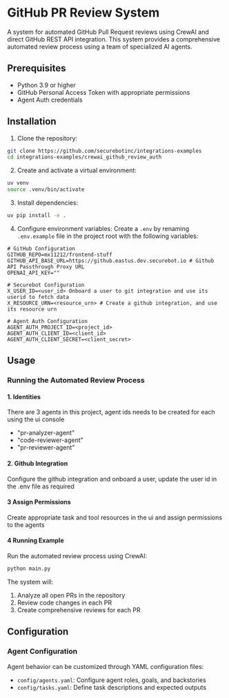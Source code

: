 # GitHub PR Review System

A system for automated GitHub Pull Request reviews using CrewAI and direct GitHub REST API integration. This system provides a comprehensive automated review process using a team of specialized AI agents.

## Prerequisites
- Python 3.9 or higher
- GitHub Personal Access Token with appropriate permissions
- Agent Auth credentials

## Installation

1. Clone the repository:
```bash
git clone https://github.com/securebotinc/integrations-examples
cd integrations-examples/crewai_github_review_auth
```

2. Create and activate a virtual environment:
```bash
uv venv
source .venv/bin/activate
```

3. Install dependencies:
```bash
uv pip install -e .
```

4. Configure environment variables:
Create a `.env` by renaming `.env.example` file in the project root with the following variables:
```env
# GitHub Configuration
GITHUB_REPO=mx11212/frontend-stuff
GITHUB_API_BASE_URL=https://github.eastus.dev.securebot.io # Github API Passthrough Proxy URL
OPENAI_API_KEY=""

# Securebot Configuration
X_USER_ID=<user_id> Onboard a user to git integration and use its userid to fetch data
X_RESOURCE_URN=<resource_urn> # Create a github integration, and use its resource urn

# Agent Auth Configuration
AGENT_AUTH_PROJECT_ID=<project_id>
AGENT_AUTH_CLIENT_ID=<client_id>
AGENT_AUTH_CLIENT_SECRET=<client_secret>
```

## Usage

### Running the Automated Review Process

#### 1. Identities
There are 3 agents in this project, agent ids needs to be created for each using the ui console
- "pr-analyzer-agent"
- "code-reviewer-agent"
- "pr-reviewer-agent"

#### 2. Github Integration
Configure the github integration and onboard a user, update the user id in the .env file as required

#### 3 Assign Permissions
Create appropriate task and tool resources in the ui and assign permissions to the agents

#### 4 Running Example
Run the automated review process using CrewAI:

```bash
python main.py
```

The system will:
1. Analyze all open PRs in the repository
2. Review code changes in each PR
3. Create comprehensive reviews for each PR

## Configuration

### Agent Configuration

Agent behavior can be customized through YAML configuration files:
- `config/agents.yaml`: Configure agent roles, goals, and backstories
- `config/tasks.yaml`: Define task descriptions and expected outputs

